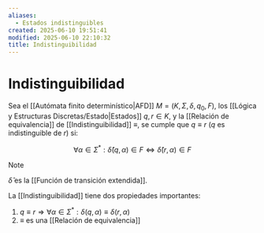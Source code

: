 ```yaml
---
aliases:
  - Estados indistinguibles
created: 2025-06-10 19:51:41
modified: 2025-06-10 22:10:32
title: Indistinguibilidad
---
```


# Indistinguibilidad

Sea el [[Autómata finito determinístico|AFD]] $M = \left( K, \Sigma, \delta, q_0, F \right)$, los [[Lógica y Estructuras Discretas/Estado|Estados]] $q, r \in K$, y la [[Relación de equivalencia]] de [[Indistinguibilidad]] $\equiv$, se cumple que $q \equiv r$ ($q$ es indistinguible de $r$) si:

$$
\forall \alpha \in \Sigma^*:
\hat{\delta} \left( q, \alpha \right) \in F
\Leftrightarrow
\hat{\delta} \left( r, \alpha \right) \in F
$$

> [!note]
> $\hat{\delta}$ es la [[Función de transición extendida]].

La [[Indistinguibilidad]] tiene dos propiedades importantes:

1. $q \equiv r \Rightarrow \forall \alpha \in \Sigma^*: \delta \left( q, \alpha \right) \equiv \delta \left( r, \alpha \right)$
2. $\equiv$ es una [[Relación de equivalencia]]
